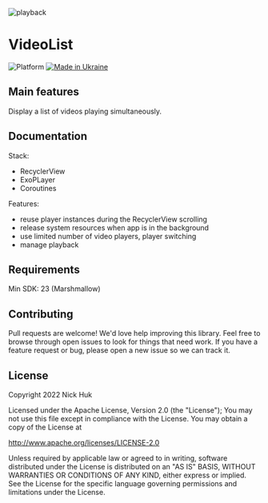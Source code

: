 ![playback](https://user-images.githubusercontent.com/84313337/200114679-b289b7d0-cee7-47d4-9ba6-7fa25925a6e9.jpg)

# VideoList

![Platform](https://img.shields.io/badge/platform-Android-%23008080) [![Made in Ukraine](https://img.shields.io/badge/made_in-ukraine-ffd700.svg?labelColor=0057b7)](https://stand-with-ukraine.pp.ua)

## Main features
Display a list of videos playing simultaneously.

## Documentation
Stack:
- RecyclerView
- ExoPLayer
- Coroutines

Features:
 - reuse player instances during the RecyclerView scrolling
 - release system resources when app is in the background
 - use limited number of video players, player switching
 - manage playback
 
## Requirements
Min SDK: 23 (Marshmallow)

## Contributing
Pull requests are welcome! We'd love help improving this library. Feel free to browse through open issues to look for things that need work. If you have a feature request or bug, please open a new issue so we can track it.

## License
Copyright 2022 Nick Huk

Licensed under the Apache License, Version 2.0 (the "License");
You may not use this file except in compliance with the License.
You may obtain a copy of the License at

   http://www.apache.org/licenses/LICENSE-2.0

Unless required by applicable law or agreed to in writing, software
distributed under the License is distributed on an "AS IS" BASIS,
WITHOUT WARRANTIES OR CONDITIONS OF ANY KIND, either express or implied.
See the License for the specific language governing permissions and
limitations under the License.
